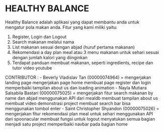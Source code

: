 HEALTHY BALANCE
===============

Healthy Balance adalah aplikasi yang dapat membantu anda untuk mengatur pola makan anda. Fitur yang kami miliki yaitu:
1. Register, Login dan Logout
2. Search makanan melalui nama
3. List makanan sesuai dengan abjad (huruf pertama makanan)
4. Rekomendasi a day plan meal atau 3 menu makanan untuk sehari sesuai dengan jumlah kalori yang diinginkan
5. Terdapat panduan membuat makanan, seperti ingredients, recipe dan tutor video youtube

  CONTRIBUTOR : - Beverly Vladislav Tan (00000074964)
                    = mengerjakan landing page
                      mengerjakan page home
                      membuat page register dan login
                      memperbaiki tampilan about us dan loading animation
                - Nayla Mutiara Salsabila Bastari (00000075025)
                    = mengerjakan fitur search makanan by name dan abjad menggunakan API dari mealdb
                      membuat tampilan about us
                      membuat video demonstrasi project
                      membuat search bar bisa menggunakan tombol enter
                - Saint Christopher Shyandon (00000075026)
                    = mengerjakan fitur rekomendasi plan meal untuk sehari menggunakan API dari spoonacular
                      membuat fungsi untuk logout
                      menyatukan semua bagian menjadi satu project
                      memperbaiki navbar pada bagian home
